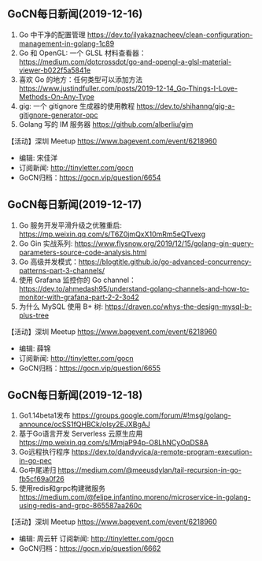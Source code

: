 ## GoCN每日新闻(2019-12-16)

1. Go 中干净的配置管理 https://dev.to/ilyakaznacheev/clean-configuration-management-in-golang-1c89
2. Go 和 OpenGL: 一个 GLSL 材料查看器： https://medium.com/dotcrossdot/go-and-opengl-a-glsl-material-viewer-b022f5a5841e 
3. 喜欢 Go 的地方：任何类型可以添加方法 https://www.justindfuller.com/posts/2019-12-14_Go-Things-I-Love-Methods-On-Any-Type
4. gig: 一个 gitignore 生成器的使用教程 https://dev.to/shihanng/gig-a-gitignore-generator-opc
5. Golang 写的 IM 服务器 https://github.com/alberliu/gim

【活动】深圳 Meetup https://www.bagevent.com/event/6218960

- 编辑: 宋佳洋
- 订阅新闻: http://tinyletter.com/gocn
- GoCN归档：https://gocn.vip/question/6654

## GoCN每日新闻(2019-12-17)

1. Go 服务开发平滑升级之优雅重启: https://mp.weixin.qq.com/s/T6Z0jmQxX10mRm5eQTvexg
2. Go Gin 实战系列: https://www.flysnow.org/2019/12/15/golang-gin-query-parameters-source-code-analysis.html
3. Go 高级并发模式：https://blogtitle.github.io/go-advanced-concurrency-patterns-part-3-channels/ 
4. 使用 Grafana 监控你的 Go channel： https://dev.to/ahmedash95/understand-golang-channels-and-how-to-monitor-with-grafana-part-2-2-3o42
5. 为什么 MySQL 使用 B+ 树: https://draven.co/whys-the-design-mysql-b-plus-tree 

【活动】深圳 Meetup https://www.bagevent.com/event/6218960

- 编辑: 薛锦
- 订阅新闻: http://tinyletter.com/gocn
- GoCN归档：https://gocn.vip/question/6655

## GoCN每日新闻(2019-12-18)

1. Go1.14beta1发布 https://groups.google.com/forum/#!msg/golang-announce/ocSS1fQHBCk/oIsy2EJXBgAJ
2. 基于Go语言开发 Serverless 云原生应用 https://mp.weixin.qq.com/s/MmjaP94p-O8LhNCyOqDS8A
3. Go远程执行程序 https://dev.to/dandyvica/a-remote-program-execution-in-go-pec
4. Go中尾递归 https://medium.com/@meeusdylan/tail-recursion-in-go-fb5cf69a0f26
5. 使用redis和grpc构建微服务 https://medium.com/@felipe.infantino.moreno/microservice-in-golang-using-redis-and-grpc-865587aa260c

【活动】深圳 Meetup https://www.bagevent.com/event/6218960

- 编辑: 周云轩
 订阅新闻: http://tinyletter.com/gocn
- GoCN归档：https://gocn.vip/question/6662
